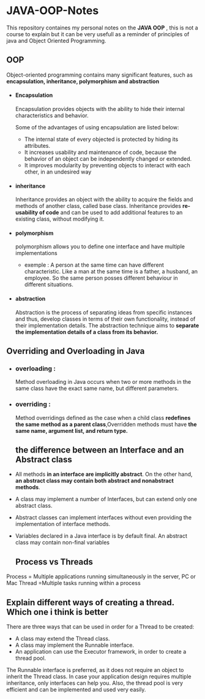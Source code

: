 # JAVA-OOP-Notes

This repository containes my personal notes on the **JAVA OOP** , this is not a course to explain but it can be very usefull as a reminder of principles of java and Object Oriented Programming. 

## OOP
Object-oriented programming contains many significant features, such as **encapsulation, inheritance, polymorphism and abstraction**
- #### Encapsulation  
  Encapsulation provides objects with the ability to hide their internal characteristics and behavior.
   <p>Some of the advantages of using encapsulation are listed below:</p>
   
  -  The internal state of every objected is protected by hiding its attributes.
  -  It increases usability and maintenance of code, because the behavior of an object can be independently changed or extended.
  -  It improves modularity by preventing objects to interact with each other, in an undesired way


- #### inheritance
  Inheritance provides an object with the ability to acquire the fields and methods of another class, called base class. Inheritance
  provides **re-usability of code** and can be used to add additional features to an existing class, without modifying it.
- #### polymorphism
   polymorphism allows you to define one interface and have multiple implementations
   - exemple :  A person at the same time can have different characteristic. Like a man at the same time is a father, a husband, an employee. So the same person posses different behaviour in different situations. 

- #### abstraction
    Abstraction is the process of separating ideas from specific instances and thus, develop classes in terms of their own functionality,
    instead of their implementation details.
    The abstraction technique aims to **separate the implementation details of a class from its behavior.**
    
## Overriding and Overloading in Java

- ### overloading : 
    Method overloading in Java occurs when two or more methods in the same class have the exact same name, but different
    parameters.
- ### overriding : 
    Method overridings defined as the case when a child class **redefines the same method as a parent class**,Overridden methods must have **the same name, argument list, and return type.**
   ##  the difference between an Interface and an Abstract class
 - All methods **in an interface are implicitly abstract**. On the other hand, **an abstract class may contain both abstract and nonabstract methods**.
 - A class may implement a number of Interfaces, but can extend only one abstract class.
 - Abstract classes can implement interfaces without even providing the implementation of interface methods.
 - Variables declared in a Java interface is by default final. An abstract class may contain non-final variables
 
   ##  Process vs Threads
Process = Multiple applications running simultaneously in the server, PC or Mac
Thread =Multiple tasks running within a process
   ## Explain different ways of creating a thread. Which one i think is better
   There are three ways that can be used in order for a Thread to be created:
- A class may extend the Thread class.
- A class may implement the Runnable interface.
- An application can use the Executor framework, in order to create a thread pool.

The Runnable interface is preferred, as it does not require an object to inherit the Thread class. In case your application design
requires multiple inheritance, only interfaces can help you. Also, the thread pool is very efficient and can be implemented and
used very easily.

 
